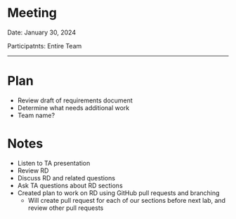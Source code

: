 # Meeting

Date: January 30, 2024

Participatnts: Entire Team

---

# Plan
- Review draft of requirements document
- Determine what needs additional work
- Team name?

# Notes
- Listen to TA presentation
- Review RD
- Discuss RD and related questions
- Ask TA questions about RD sections
- Created plan to work on RD using GitHub pull requests and branching
   - Will create pull request for each of our sections before next lab, and review other pull requests
